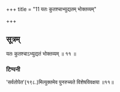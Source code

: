 +++
title = "11 यतः कुतश्चाभ्युद्यतम् भोक्तव्यम्"

+++
## सूत्रम्
यतः कुतश्चाऽभ्युद्यतं भोक्तव्यम् ॥ ११ ॥  
### टिप्पनी
'सर्वतोपेत'(१९८.)मित्युक्तमेव पुनरुच्यते विशेषविवक्षया ॥११॥  

